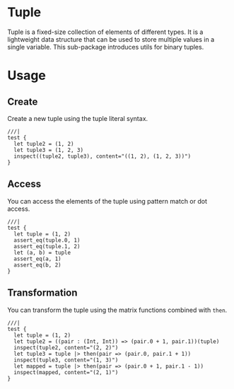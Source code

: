 # Tuple

Tuple is a fixed-size collection of elements of different types. It is a lightweight data structure that can be used to store multiple values in a single variable. This sub-package introduces utils for binary tuples.

# Usage

## Create

Create a new tuple using the tuple literal syntax.

```moonbit
///|
test {
  let tuple2 = (1, 2)
  let tuple3 = (1, 2, 3)
  inspect((tuple2, tuple3), content="((1, 2), (1, 2, 3))")
}
```

## Access

You can access the elements of the tuple using pattern match or  dot access.

```moonbit
///|
test {
  let tuple = (1, 2)
  assert_eq(tuple.0, 1)
  assert_eq(tuple.1, 2)
  let (a, b) = tuple
  assert_eq(a, 1)
  assert_eq(b, 2)
}
```

## Transformation

You can transform the tuple using the matrix functions combined with `then`.

```moonbit  
///|
test {
  let tuple = (1, 2)
  let tuple2 = ((pair : (Int, Int)) => (pair.0 + 1, pair.1))(tuple)
  inspect(tuple2, content="(2, 2)")
  let tuple3 = tuple |> then(pair => (pair.0, pair.1 + 1))
  inspect(tuple3, content="(1, 3)")
  let mapped = tuple |> then(pair => (pair.0 + 1, pair.1 - 1))
  inspect(mapped, content="(2, 1)")
}
```






